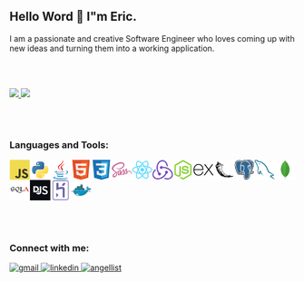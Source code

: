 ## Hello Word 👋 I"m Eric.

I am a passionate and creative Software Engineer who loves coming up with new ideas and turning them into a working application.

<br></br>

<a href="https://github.com/anuraghazra/github-readme-stats">
  <img src="https://github-readme-stats.vercel.app/api?username=iricecrispy&count_private=true&hide=issues&show_icons=true&theme=dracula" />
</a>
<a href="https://github.com/anuraghazra/github-readme-stats">
  <img src="https://github-readme-stats.vercel.app/api/top-langs/?username=iricecrispy&layout=compact&theme=dracula" />
</a>

<br></br>

### Languages and Tools:
<img align="left" width="36px" alt="JavaScript" src="https://github.com/devicons/devicon/blob/master/icons/javascript/javascript-original.svg">
<img align="left" width="36px" alt="Python" src="https://github.com/devicons/devicon/blob/master/icons/python/python-original.svg">
<img align="left" width="36px" alt="Java" src="https://github.com/devicons/devicon/blob/master/icons/java/java-original.svg">
<img align="left" width="36px" alt="HTML" src="https://github.com/devicons/devicon/blob/master/icons/html5/html5-original.svg">
<img align="left" width="36px" alt="CSS" src="https://github.com/devicons/devicon/blob/master/icons/css3/css3-original.svg">
<img align="left" width="36px" alt="Sass" src="https://github.com/devicons/devicon/blob/master/icons/sass/sass-original.svg">
<img align="left" width="36px" alt="React" src="https://github.com/devicons/devicon/blob/master/icons/react/react-original.svg">
<img align="left" width="36px" alt="Redux" src="https://github.com/devicons/devicon/blob/master/icons/redux/redux-original.svg">
<img align="left" width="36px" alt="Node.js" src="https://github.com/devicons/devicon/blob/master/icons/nodejs/nodejs-original.svg">
<img align="left" width="36px" alt="Express.js" src="https://github.com/devicons/devicon/blob/master/icons/express/express-original.svg">
<img align="left" width="36px" alt="Flask" src="https://github.com/devicons/devicon/blob/master/icons/flask/flask-original.svg">
<img align="left" width="36px" alt="PostgreSQL" src="https://github.com/devicons/devicon/blob/master/icons/postgresql/postgresql-original.svg">
<img align="left" width="36px" alt="MySQL" src="https://github.com/devicons/devicon/blob/master/icons/mysql/mysql-original.svg">
<img align="left" width="36px" alt="MongoDB" src="https://github.com/devicons/devicon/blob/master/icons/mongodb/mongodb-original.svg">
<img align="left" width="36px" alt="SQLAlchemy" src="https://github.com/devicons/devicon/blob/master/icons/sqlalchemy/sqlalchemy-original.svg">
<img align="left" width="36px" alt="Discord.js" src="https://github.com/devicons/devicon/blob/master/icons/discordjs/discordjs-original.svg">
<img align="left" width="36px" alt="Heroku" src="https://github.com/devicons/devicon/blob/master/icons/heroku/heroku-original.svg">
<img width="36px" alt="Docker" src="https://github.com/devicons/devicon/blob/master/icons/docker/docker-original.svg">
  
<br></br>

### Connect with me:

<a href="mailto:huangeric.j@gmail.com">
  <img alt="gmail" src="https://img.shields.io/badge/Gmail-D14836?style=for-the-badge&logo=gmail&logoColor=white" />
</a>

<a href="https://www.linkedin.com/in/erichuang-97/">
  <img alt="linkedin" src="https://img.shields.io/badge/linkedin-%230077B5.svg?style=for-the-badge&logo=linkedin&logoColor=white" />
</a>

<a href="https://angel.co/u/eric-huang-97">
  <img alt="angellist" src="https://img.shields.io/badge/AngelList-%23D4D4D4.svg?style=for-the-badge&logo=AngelList&logoColor=black" />
</a>
